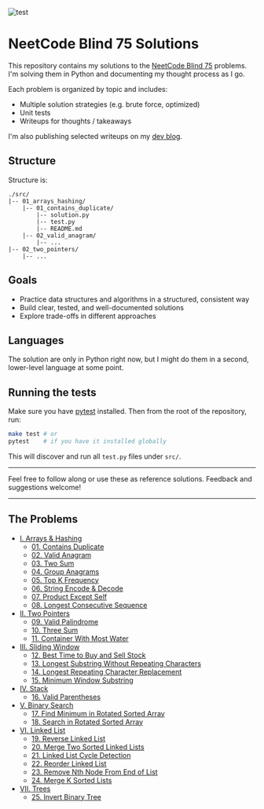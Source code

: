 ![test](https://github.com/bradleyburgess/neetcode-blind75/actions/workflows/test.yml/badge.svg)


# NeetCode Blind 75 Solutions

This repository contains my solutions to the [NeetCode Blind
75](https://neetcode.io/practice) problems. I'm solving them in Python and
documenting my thought process as I go.

Each problem is organized by topic and includes:
- Multiple solution strategies (e.g. brute force, optimized)
- Unit tests
- Writeups for thoughts / takeaways

I'm also publishing selected writeups on my [dev
blog](https://dev.bradley-burgess.com/tags/neetcode/).

## Structure

Structure is:
```
./src/
|-- 01_arrays_hashing/
    |-- 01_contains_duplicate/
        |-- solution.py
        |-- test.py
        |-- README.md
    |-- 02_valid_anagram/
        |-- ...
|-- 02_two_pointers/
    |-- ...
```

## Goals

- Practice data structures and algorithms in a structured, consistent way
- Build clear, tested, and well-documented solutions
- Explore trade-offs in different approaches

## Languages

The solution are only in Python right now, but I might do them in a second,
lower-level language at some point.

## Running the tests

Make sure you have [pytest](https://docs.pytest.org/) installed. Then from the
root of the repository, run:

```bash
make test # or
pytest    # if you have it installed globally
```

This will discover and run all `test.py` files under `src/`.

---

Feel free to follow along or use these as reference solutions. Feedback and
suggestions welcome!

---

## The Problems

- [I. Arrays & Hashing](./src/01_arrays_hashing/)
  - [01. Contains Duplicate](./src/01_arrays_hashing/01_contains_duplicate/README.md)
  - [02. Valid Anagram](./src/01_arrays_hashing/02_valid_anagram/README.md)
  - [03. Two Sum](./src/01_arrays_hashing/03_two_sum/README.md)
  - [04. Group Anagrams](./src/01_arrays_hashing/04_group_anagrams/README.md)
  - [05. Top K Frequency](./src/01_arrays_hashing/05_top_k_frequency/README.md)
  - [06. String Encode &
    Decode](./src/01_arrays_hashing/06_string_encode_decode/README.md)
  - [07. Product Except Self](./src/01_arrays_hashing/07_array_product_except_self/README.md)
  - [08. Longest Consecutive Sequence](./src/01_arrays_hashing/08_longest_consecutive_sequence/README.md)
- [II. Two Pointers](./src/02_two_pointers/)
  - [09. Valid Palindrome](./src/02_two_pointers/08_longest_consecutive_sequence/README.md)
  - [10. Three Sum](./src/02_two_pointers/10_three_sum/README.md)
  - [11. Container With Most Water](./src/02_two_pointers/11_container_with_most_water/README.md)
- [III. Sliding Window](./src/03_sliding_window/)
  - [12. Best Time to Buy and Sell Stock](./src/03_sliding_window/12_best_time_to_buy_and_sell_stock/README.md)
  - [13. Longest Substring Without Repeating Characters](./src/03_sliding_window/13_longest_substring_without_repeating_characters/README.md)
  - [14. Longest Repeating Character Replacement](./src/03_sliding_window/14_longest_repeating_character_replacement/README.md)
  - [15. Minimum Window Substring](./src/03_sliding_window/15_minimum_window_substring/README.md)
- [IV. Stack](./src/04_stack/)
  - [16. Valid Parentheses](./src/04_stack/16_valid_parentheses/README.md)
- [V. Binary Search](./src/05_binary_search/)
  - [17. Find Minimum in Rotated Sorted Array](./src/05_binary_search/17_find_minimum_in_rotated_array/README.md)
  - [18. Search in Rotated Sorted Array](./src/05_binary_search/18_search_in_rotated_sorted_array/README.md)
- [VI. Linked List](./src/06_linked_list/)
  - [19. Reverse Linked List](./src/06_linked_list/19_reverse_linked_list/README.md)
  - [20. Merge Two Sorted Linked Lists](./src/06_linked_list/20_merge_two_sorted_linked_lists/README.md)
  - [21. Linked List Cycle Detection](./src/06_linked_list/21_linked_list_cycle_detection/README.md)
  - [22. Reorder Linked List](./src/06_linked_list/22_reorder_linked_list/README.md)
  - [23. Remove Nth Node From End of List](./src/06_linked_list/23_remove_nth_node_from_end_of_list/README.md)
  - [24. Merge K Sorted Lists](./src/06_linked_list/24_merge_k_sorted_lists/README.md)
- [VII. Trees](./src/07_trees/)
  - [25. Invert Binary Tree](./src/07_trees/25_invert_binary_tree/README.md)

